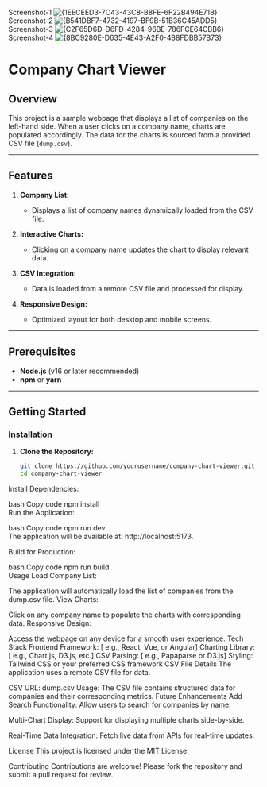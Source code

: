 Screenshot-1
![{1EECEED3-7C43-43C8-B8FE-6F22B494E71B}](https://github.com/user-attachments/assets/ac0b43a0-f036-467e-97f9-85dfa1459d4a)
Screenshot-2
![{B541DBF7-4732-4197-BF9B-51B36C45ADD5}](https://github.com/user-attachments/assets/7a8033bf-f4f3-46e3-ad60-53edcc59d689)
Screenshot-3
![{C2F65D6D-D6FD-4284-96BE-786FCE64CBB6}](https://github.com/user-attachments/assets/a8367253-91c8-4d55-817b-e0670a4260c1)
Screenshot-4
![{8BC9280E-D635-4E43-A2F0-488FDBB57B73}](https://github.com/user-attachments/assets/3f9a6d4f-2ea5-4809-8762-3fd3b853c36c)
# Company Chart Viewer  

## Overview  
This project is a sample webpage that displays a list of companies on the left-hand side. When a user clicks on a company name, charts are populated accordingly. The data for the charts is sourced from a provided CSV file (`dump.csv`).  

---

## Features  

1. **Company List:**  
   - Displays a list of company names dynamically loaded from the CSV file.  

2. **Interactive Charts:**  
   - Clicking on a company name updates the chart to display relevant data.  

3. **CSV Integration:**  
   - Data is loaded from a remote CSV file and processed for display.  

4. **Responsive Design:**  
   - Optimized layout for both desktop and mobile screens.  

---

## Prerequisites  

- **Node.js** (v16 or later recommended)  
- **npm** or **yarn**  

---

## Getting Started  

### Installation  

1. **Clone the Repository:**  
   ```bash  
   git clone https://github.com/yourusername/company-chart-viewer.git  
   cd company-chart-viewer  
Install Dependencies:

bash
Copy code
npm install  
Run the Application:

bash
Copy code
npm run dev  
The application will be available at: http://localhost:5173.

Build for Production:

bash
Copy code
npm run build  
Usage
Load Company List:

The application will automatically load the list of companies from the dump.csv file.
View Charts:

Click on any company name to populate the charts with corresponding data.
Responsive Design:

Access the webpage on any device for a smooth user experience.
Tech Stack
Frontend Framework: [ e.g., React, Vue, or Angular]
Charting Library: [ e.g., Chart.js, D3.js, etc.]
CSV Parsing: [ e.g., Papaparse or D3.js]
Styling: Tailwind CSS or your preferred CSS framework
CSV File Details
The application uses a remote CSV file for data.

CSV URL: dump.csv
Usage:
The CSV file contains structured data for companies and their corresponding metrics.
Future Enhancements
Add Search Functionality:
Allow users to search for companies by name.

Multi-Chart Display:
Support for displaying multiple charts side-by-side.

Real-Time Data Integration:
Fetch live data from APIs for real-time updates.

License
This project is licensed under the MIT License.

Contributing
Contributions are welcome! Please fork the repository and submit a pull request for review.







